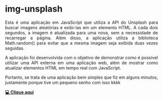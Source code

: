 # img-unsplash

<div align="justify">
<p>Esta é uma aplicação em JavaScript que utiliza a API do Unsplash para buscar imagens aleatórias e exibi-las em um elemento HTML. A cada dois segundos, a imagem é atualizada para uma nova, sem a necessidade de recarregar a página. Além disso, a aplicação utiliza a biblioteca Math.random() para evitar que a mesma imagem seja exibida duas vezes seguidas.</p>

<p>A aplicação foi desenvolvida com o objetivo de demonstrar como é possível utilizar uma API externa em uma aplicação web, além de mostrar como atualizar elementos HTML em tempo real com JavaScript.</p>

<p>Portanto, se trata de uma aplicação bem simples que fiz em alguns minutos, justamente porque tive um pequeno senho com isso kkkk</p>

 **<a href="https://hochiminh1996.github.io/img-unsplash/picture/">💻 Clique aqui</a>**


</div>
